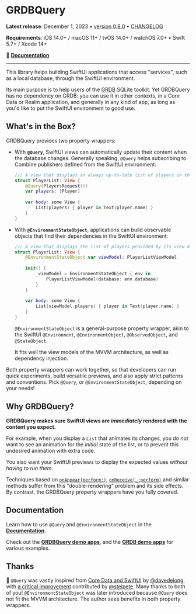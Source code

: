 # GRDBQuery

**Latest release**: December 1, 2023 • [version 0.8.0](https://github.com/groue/GRDBQuery/tree/0.8.0) • [CHANGELOG](CHANGELOG.md)

**Requirements**: iOS 14.0+ / macOS 11+ / tvOS 14.0+ / watchOS 7.0+ &bull; Swift 5.7+ / Xcode 14+

📖 **[Documentation]**

---

This library helps building SwiftUI applications that access "services", such as a local database, through the SwiftUI environment.

Its main purpose is to help users of the [GRDB] SQLite toolkit. Yet GRDBQuery has no dependency on GRDB: you can use it in other contexts, in a Core Data or Realm application, and generally in any kind of app, as long as you'd like to put the SwiftUI environment to good use. 

## What's in the Box?

GRDBQuery provides two property wrappers:

- With **`@Query`**, SwiftUI views can automatically update their content when the database changes. Generally speaking, `@Query` helps subscribing to Combine publishers defined from the SwiftUI environment:

    ```swift
    /// A view that displays an always up-to-date list of players in the database.
    struct PlayerList: View {
        @Query(PlayersRequest())
        var players: [Player]
        
        var body: some View {
            List(players) { player in Text(player.name) }
        }
    }
    ```

- With **`@EnvironmentStateObject`**, applications can build observable objects that find their dependencies in the SwiftUI environment:

    ```swift
    /// A view that displays the list of players provided by its view model
    struct PlayerList: View {
        @EnvironmentStateObject var viewModel: PlayerListViewModel
        
        init() {
            _viewModel = EnvironmentStateObject { env in
                PlayerListViewModel(database: env.database)
            }
        }
        
        var body: some View {
            List(viewModel.players) { player in Text(player.name) }
        }
    }
    ```
    
    `@EnvironmentStateObject` is a general-purpose property wrapper, akin to the SwiftUI `@Environment`, `@EnvironmentObject`, `@ObservedObject`, and `@StateObject`.
    
    It fits well the view models of the MVVM architecture, as well as dependency injection. 

Both property wrappers can work together, so that developers can run quick experiments, build versatile previews, and also apply strict patterns and conventions. Pick `@Query`, or `@EnvironmentStateObject`, depending on your needs!

## Why GRDBQuery?

**GRDBQuery makes sure SwiftUI views are *immediately* rendered with the content you expect.**

For example, when you display a `List` that animates its changes, you do not want to see an animation for the *initial* state of the list, or to prevent this undesired animation with extra code.

You also want your SwiftUI previews to display the expected values *without having to run them*.

Techniques based on [`onAppear(perform:)`](https://developer.apple.com/documentation/swiftui/view/onappear(perform:)), [`onReceive(_:perform)`](https://developer.apple.com/documentation/swiftui/view/onreceive(_:perform:)) and similar methods suffer from this "double-rendering" problem and its side effects. By contrast, the GRDBQuery property wrappers have you fully covered.

## Documentation

Learn how to use `@Query` and `@EnvironmentStateObject` in the **[Documentation]**.

Check out the **[GRDBQuery demo apps]**, and the **[GRDB demo apps]** for various examples.

## Thanks

🙌 `@Query` was vastly inspired from [Core Data and SwiftUI](https://davedelong.com/blog/2021/04/03/core-data-and-swiftui/) by [@davedelong](https://github.com/davedelong), with [a critical improvement](https://github.com/groue/GRDB.swift/pull/955) contributed by [@steipete](https://github.com/steipete). Many thanks to both of you! `@EnvironmentStateObject` was later introduced because `@Query` does not fit the MVVM architecture. The author sees benefits in both property wrappers.


[GRDB]: http://github.com/groue/GRDB.swift
[GRDB demo apps]: https://github.com/groue/GRDB.swift/tree/master/Documentation/DemoApps
[Documentation]: https://swiftpackageindex.com/groue/GRDBQuery/documentation
[GRDBQuery demo apps]: Documentation
